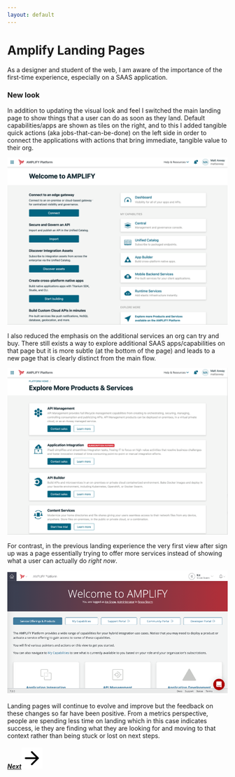 ```yaml
---
layout: default
---
```

# Amplify Landing Pages

As a designer and student of the web, I am aware of the importance of the first-time experience, especially on a SAAS application.  

### New look

In addition to updating the visual look and feel I switched the main landing page to show things that a user can do as soon as they land. Default capabilities/apps are shown as tiles on the right, and to this I added tangible quick actions (aka jobs-that-can-be-done) on the left side in order to connect the applications with actions that bring immediate, tangible value to their org.

![updated landing pages](/assets/welcome1.png#bordered)

I also reduced the emphasis on the additional services an org can try and buy. There still exists a way to explore additional SAAS apps/capabilities on that page but it is more subtle (at the bottom of the page) and leads to a new page that is clearly distinct from the main flow.

![updated landing pages](/assets/welcome2.png#bordered)

For contrast, in the previous landing experience the very first view after sign up was a page essentially trying to offer more services instead of showing what a user can actually do *right now*.

![updated landing pages](/assets/previous-lp.png#bordered)

Landing pages will continue to evolve and improve but the feedback on these changes so far have been positive. From a metrics perspective, people are spending less time on landing which in this case indicates success, ie they are finding what they are looking for and moving to that context rather than being stuck or lost on next steps.

<h5 class="right"><a href="/banking">Next<img class="bottom" src="/assets/arrow-right.svg"></a></h5>